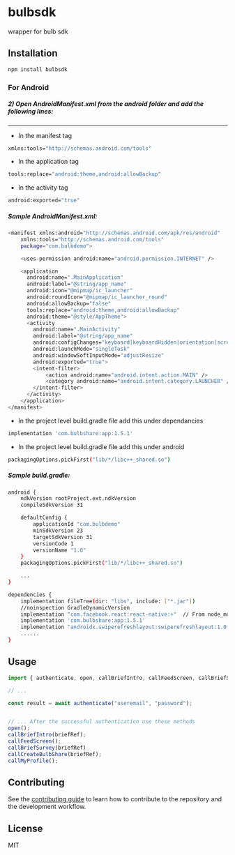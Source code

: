 # bulbsdk

wrapper for bulb sdk

## Installation

```sh
npm install bulbsdk
```
### For Android

##### 2) Open AndroidManifest.xml from the android folder and add the following lines:

---

- In the manifest tag

```sh
xmlns:tools="http://schemas.android.com/tools"
```

- In the application tag

```sh
tools:replace="android:theme,android:allowBackup"
```

- In the activity tag

```sh
android:exported="true"
```

##### Sample AndroidManifest.xml:

```sh
<manifest xmlns:android="http://schemas.android.com/apk/res/android"
    xmlns:tools="http://schemas.android.com/tools"
    package="com.bulbdemo">

    <uses-permission android:name="android.permission.INTERNET" />

    <application
      android:name=".MainApplication"
      android:label="@string/app_name"
      android:icon="@mipmap/ic_launcher"
      android:roundIcon="@mipmap/ic_launcher_round"
      android:allowBackup="false"
      tools:replace="android:theme,android:allowBackup"
      android:theme="@style/AppTheme">
      <activity
        android:name=".MainActivity"
        android:label="@string/app_name"
        android:configChanges="keyboard|keyboardHidden|orientation|screenSize|uiMode"
        android:launchMode="singleTask"
        android:windowSoftInputMode="adjustResize"
        android:exported="true">
        <intent-filter>
            <action android:name="android.intent.action.MAIN" />
            <category android:name="android.intent.category.LAUNCHER" />
        </intent-filter>
      </activity>
    </application>
</manifest>
```

- In the project level build.gradle file add this under dependancies

```sh
implementation 'com.bulbshare:app:1.5.1'
```

- In the project level build.gradle file add this under android

```sh
packagingOptions.pickFirst("lib/*/libc++_shared.so")
```

##### Sample build.gradle:

```sh
android {
    ndkVersion rootProject.ext.ndkVersion
    compileSdkVersion 31

    defaultConfig {
        applicationId "com.bulbdemo"
        minSdkVersion 23
        targetSdkVersion 31
        versionCode 1
        versionName "1.0"
    }
    packagingOptions.pickFirst("lib/*/libc++_shared.so")

    ... 
}

dependencies {
    implementation fileTree(dir: "libs", include: ["*.jar"])
    //noinspection GradleDynamicVersion
    implementation "com.facebook.react:react-native:+"  // From node_modules
    implementation 'com.bulbshare:app:1.5.1'
    implementation "androidx.swiperefreshlayout:swiperefreshlayout:1.0.0"
    ......
}
```

## Usage

```js
import { authenticate, open, callBriefIntro, callFeedScreen, callBriefSurvey, callCreateBulbShare, callMyProfile  } from "bulbsdk";

// ...

const result = await authenticate("useremail", "password");


// ... After the successful authentication use these methods
open();
callBriefIntro(briefRef);
callFeedScreen();
callBriefSurvey(briefRef)
callCreateBulbShare(briefRef);
callMyProfile();
```

## Contributing

See the [contributing guide](CONTRIBUTING.md) to learn how to contribute to the repository and the development workflow.

## License

MIT

